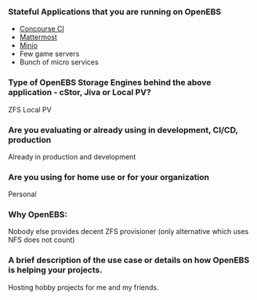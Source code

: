### Stateful Applications that you are running on OpenEBS
- [Concourse CI](https://concourse-ci.org/)
- [Mattermost](https://mattermost.org/)
- [Minio](https://min.io/)
- Few game servers
- Bunch of micro services

### Type of OpenEBS Storage Engines behind the above application - cStor, Jiva or Local PV?
ZFS Local PV

### Are you evaluating or already using in development, CI/CD, production
Already in production and development

### Are you using for home use or for your organization
Personal

### Why OpenEBS:
Nobody else provides decent ZFS provisioner (only alternative which uses NFS does not count)

### A brief description of the use case or details on how OpenEBS is helping your projects.
Hosting hobby projects for me and my friends.

